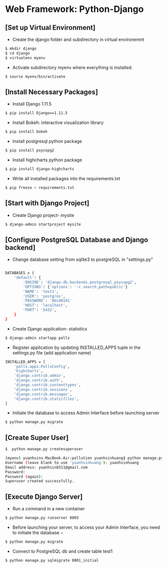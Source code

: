 # Web Framework: Python-Django

## [Set up Virtual Environment]

* Create the django folder and subdirectory in virtual environemnt 
```sh
$ mkdir django 
$ cd django
$ virtualenv myenv
```

* Activate subdirectory myenv where everything is installed. 
```sh
$ source myenv/bin/activate
```
## [Install Necessary Packages]

* Install Django 1.11.5
```sh
$ pip install Django==1.11.5
```

* Install Bokeh: interactive visualization library
```sh
$ pip install bokeh
```

* Install postgresql python package 
```sh
$ pip install psycopg2
```

* Install highcharts python package 
```sh
$ pip install django-highcharts
```

* Write all installed packages into the requirements.txt
```sh
$ pip freeze > requirements.txt
```

## [Start with Django Project] 

* Create Django project- mysite 
```sh
$ django-admin startproject mysite
```

## [Configure PostgreSQL Database and Django backend]

* Change database setting from sqlite3 to postgreSQL in "settings.py"
```sh

DATABASES = {
    'default': {
        'ENGINE': 'django.db.backends.postgresql_psycopg2',
        'OPTIONS': {'options': '-c search_path=public'}
        'NAME': 'test1',
        'USER': 'postgres',
        'PASSWORD': 'Abcd0101'
        'HOST': 'localhost',
        'PORT': '5432',
    }
}

```

* Create Django application- statistics
```sh
$ django-admin startapp polls
```

* Register application by updating INSTALLED_APPS tuple in the settings.py file (add application name)
```sh
INSTALLED_APPS = [
    'polls.apps.PollsConfig',
    'highcharts',
    'django.contrib.admin',
    'django.contrib.auth',
    'django.contrib.contenttypes',
    'django.contrib.sessions',
    'django.contrib.messages',
    'django.contrib.staticfiles',    
]
```

* Initiate the database to access Admin Interface before launching server
```sh
$ python manage.py migrate
```

## [Create Super User]

```sh
$  python manage.py createsuperuser
```

```sh
(myenv) yuanhsins-MacBook-Air:pollution yuanhsinhuang$ python manage.py createsuperuser
Username (leave blank to use 'yuanhsinhuang'): yuanhsinhuang
Email address: yuanhsin8311@gmail.com
Password: 
Password (again): 
Superuser created successfully.
```


## [Execute Django Server]

* Run a command in a new container
```sh
$ python manage.py runserver 8003
```

* Before launching your server, to access your Admin Interface, you need to initiate the database −
```sh
$ python manage.py migrate
```

* Connect to PostgreSQL db and create table test1 
```sh
$ python manage.py sqlmigrate 0001_initial
```


















